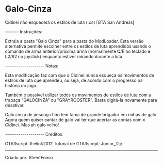 # Galo-Cinza
Cidinei não esquecerá os estilos de luta (.cs) [GTA San Andreas]

------- Instruções:

Extraia a pasta "Galo Cinza" para a pasta do ModLoader.
Esta versão alternativa permite escolher entre os estilos de luta aprendidos usando o comando de arma anterior/próxima arma (normalmente Q/E no teclado e L2/R2 no joystick) enquanto estiver mirando durante a luta.

-------------------- Notas:

Esta modificação faz com que o Cidinei nunca esqueça os movimentos de estilos de luta que aprendeu, ou seja, de acordo com o progresso na história do jogo.

Também é possível utilizar todos os movimentos de estilos de luta com a trapaça "GALOCINZA" ou "GRAYROOSTER". Basta digitá-la novamente para desativar.

Galo cinza de pescoço fino tem fama de grande brigador em rinhas de galo. Agora quem quiser cantar de galo vai ter que acertar as contas com o Cidinei. Mas ah galo velho!

-------------------- Créditos:

GTA3script: thelink2012
Tutorial de GTA3script: Junior_Djjr

--------------------

Criado por: StreetFonso
